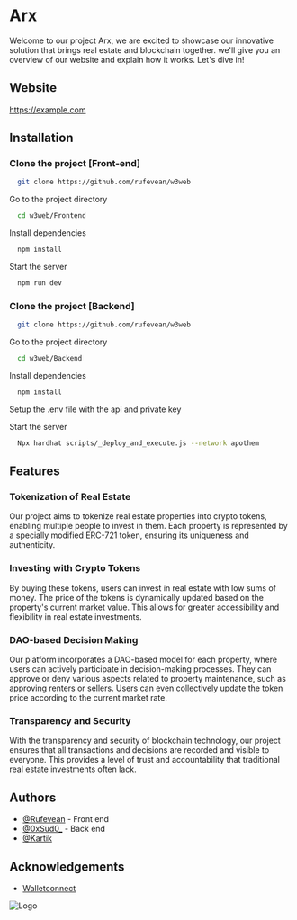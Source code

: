 
# Arx

Welcome to our project Arx, we are excited to showcase our innovative solution that brings real estate and blockchain together.  we'll give you an overview of our website and explain how it works. Let's dive in!

## Website 

https://example.com


## Installation
### Clone the project [Front-end]

```bash
  git clone https://github.com/rufevean/w3web
```

Go to the project directory

```bash
  cd w3web/Frontend
```

Install dependencies

```bash
  npm install
```

Start the server

```bash
  npm run dev
```
###  Clone the project [Backend]

```bash
  git clone https://github.com/rufevean/w3web
```

Go to the project directory

```bash
  cd w3web/Backend
```

Install dependencies

```bash
  npm install
```
Setup the .env file with the api and private key

Start the server

```bash
  Npx hardhat scripts/_deploy_and_execute.js --network apothem
```

## Features

### Tokenization of Real Estate 
Our project aims to tokenize real estate properties into crypto tokens, enabling multiple people to invest in them. Each property is represented by a specially modified ERC-721 token, ensuring its uniqueness and authenticity.

### Investing with Crypto Tokens

By buying these tokens, users can invest in real estate with low sums of money. The price of the tokens is dynamically updated based on the property's current market value. This allows for greater accessibility and flexibility in real estate investments.

### DAO-based Decision Making


Our platform incorporates a DAO-based model for each property, where users can actively participate in decision-making processes. They can approve or deny various aspects related to property maintenance, such as approving renters or sellers. Users can even collectively update the token price according to the current market rate.

### Transparency and Security


With the transparency and security of blockchain technology, our project ensures that all transactions and decisions are recorded and visible to everyone. This provides a level of trust and accountability that traditional real estate investments often lack.


## Authors

- [@Rufevean](https://www.github.com/rufevean) - Front end
- [@0xSud0_](https://github.com/Sud0-AP) - Back end 
- [@Kartik](https://github.com/Kartiklamba4)


## Acknowledgements

 - [Walletconnect](https://walletconnect.com/)
 


![Logo](https://img.shields.io/github/stars/rufevean/w3web?style=social)

